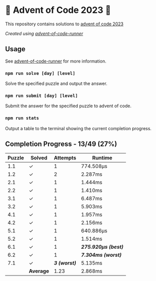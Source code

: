 # :santa: Advent of Code 2023 :christmas_tree:

This repository contains solutions to [advent of code 2023](https://adventofcode.com/2023) 

_Created using [advent-of-code-runner](https://github.com/beakerandjake/advent-of-code-runner)_

## Usage
See [advent-of-code-runner](https://github.com/beakerandjake/advent-of-code-runner) for more information.

### `npm run solve [day] [level]`
Solve the specified puzzle and output the answer.

### `npm run submit [day] [level]`
Submit the answer for the specified puzzle to advent of code.

### `npm run stats`
Output a table to the terminal showing the current completion progress.

<!--Please do not delete the following comments, they are required to save your stats to this file.-->
<!--START_AUTOGENERATED_COMPLETION_PROGRESS_SECTION-->
## Completion Progress - 13/49 (27%)

| Puzzle | Solved | Attempts | Runtime |
| --- | --- | --- | --- |
| 1.1 | ✓ | 1 | 774.508μs |
| 1.2 | ✓ | 2 | 2.287ms |
| 2.1 | ✓ | 1 | 1.444ms |
| 2.2 | ✓ | 1 | 1.410ms |
| 3.1 | ✓ | 1 | 6.487ms |
| 3.2 | ✓ | 1 | 5.903ms |
| 4.1 | ✓ | 1 | 1.957ms |
| 4.2 | ✓ | 1 | 2.156ms |
| 5.1 | ✓ | 1 | 640.886μs |
| 5.2 | ✓ | 1 | 1.514ms |
| 6.1 | ✓ | 1 | ***275.920μs (best)*** |
| 6.2 | ✓ | 1 | ***7.304ms (worst)*** |
| 7.1 | ✓ | ***3 (worst)*** | 5.135ms |
|  | **Average** | 1.23 | 2.868ms |
<!--END_AUTOGENERATED_COMPLETION_PROGRESS_SECTION-->